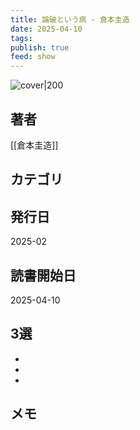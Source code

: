 ```yaml
---
title: 論破という病 - 倉本圭造
date: 2025-04-10
tags: 
publish: true
feed: show
---
```

![cover|200](http://books.google.com/books/content?id=MLEI0QEACAAJ&printsec=frontcover&img=1&zoom=1&source=gbs_api)
## 著者
[[倉本圭造]]
## カテゴリ

## 発行日
2025-02
## 読書開始日
2025-04-10

## 3選
 - 
 - 
 - 
## メモ